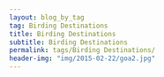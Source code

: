 ```yaml
---
layout: blog_by_tag
tag: Birding Destinations
title: Birding Destinations
subtitle: Birding Destinations
permalink: tags/Birding Destinations/
header-img: "img/2015-02-22/goa2.jpg"
---
```

